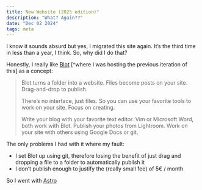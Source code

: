 ```yaml
---
title: New Website (2025 edition)"
description: "What? Again??"
date: "Dec 02 2024"
tags: meta
---
```


I know it sounds absurd but yes, I migrated this site again. It’s the third time in less than a year, I think. So, why did I do that?

Honestly, I really like [Blot](https://blot.im) [^where I was hosting the previous iteration of this] as a concept:

> Blot turns a folder into a website. Files become posts on your site. Drag-and-drop to publish.
>
> There’s no interface, just files. So you can use your favorite tools to work on your site. Focus on creating.
>
> Write your blog with your favorite text editor. Vim or Microsoft Word, both work with Blot. Publish your photos from Lightroom. Work on your site with others using Google Docs or git.

The only problems I had with it where my fault:

- I set Blot up using git, therefore losing the benefit of just drag and dropping a file to a folder to automatically publish it
- I don’t publish enough to justify the (really small fee) of 5€ / month

So I went with [Astro](https://astro.build)
